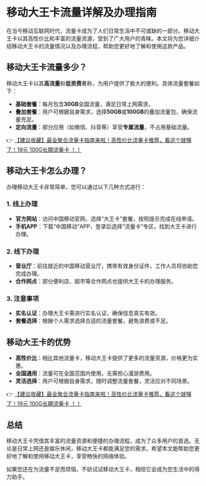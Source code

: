 # 移动大王卡流量详解及办理指南

在当今移动互联网时代，流量卡成为了人们日常生活中不可或缺的一部分。移动大王卡以其高性价比和丰富的流量资源，受到了广大用户的青睐。本文将为您详细介绍移动大王卡的流量情况以及办理流程，帮助您更好地了解和使用这款产品。

## 移动大王卡流量多少？

移动大王卡以其**高流量**和**低资费**著称，为用户提供了极大的便利。具体流量套餐如下：

- **基础套餐**：每月包含**30GB**全国流量，满足日常上网需求。
- **叠加套餐**：用户可根据自身需求，选择**50GB**或**100GB**的叠加流量包，确保流量充足。
- **定向流量**：部分应用（如微信、抖音等）享受**专属流量**，不占用基础流量。

👉 [【建议收藏】最全聚合流量卡指南来啦！高性价比流量卡推荐，看这个就够了！19元 100G长期流量卡 ！！](https://bit.ly/Liuliangka)

## 移动大王卡怎么办理？

办理移动大王卡非常简单，您可以通过以下几种方式进行：

### 1. 线上办理
- **官方网站**：访问中国移动官网，选择“大王卡”套餐，按照提示完成在线申请。
- **手机APP**：下载“中国移动”APP，登录后选择“流量卡”专区，找到大王卡进行办理。

### 2. 线下办理
- **营业厅**：前往就近的中国移动营业厅，携带有效身份证件，工作人员将协助您完成办理。
- **合作网点**：部分便利店、超市等合作网点也提供大王卡的办理服务。

### 3. 注意事项
- **实名认证**：办理大王卡需进行实名认证，确保信息真实有效。
- **套餐选择**：根据个人需求选择合适的流量套餐，避免浪费或不足。

## 移动大王卡的优势

- **高性价比**：相比其他流量卡，移动大王卡提供了更多的流量资源，价格更为实惠。
- **全国通用**：流量可在全国范围内使用，无需担心漫游费用。
- **灵活选择**：用户可根据自身需求，随时调整流量套餐，灵活应对不同场景。

👉 [【建议收藏】最全聚合流量卡指南来啦！高性价比流量卡推荐，看这个就够了！19元 100G长期流量卡 ！！](https://bit.ly/Liuliangka)

## 总结

移动大王卡凭借其丰富的流量资源和便捷的办理流程，成为了众多用户的首选。无论是日常上网还是娱乐休闲，移动大王卡都能满足您的需求。希望本文能帮助您更好地了解和使用移动大王卡，享受畅快的网络体验。

如果您还在为流量不足而烦恼，不妨试试移动大王卡，相信它会成为您生活中的得力助手。